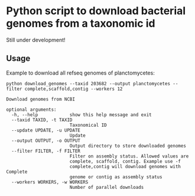 # Python script to download bacterial genomes from a taxonomic id
Still under development!

## Usage
Example to download all refseq genomes of planctomycetes:
```
python download_genomes --taxid 203682 --output planctomycetes --filter complete,scaffold,contig --workers 12
```
```
Download genomes from NCBI

optional arguments:
  -h, --help            show this help message and exit
  --taxid TAXID, -t TAXID
                        Taxonomical ID
  --update UPDATE, -u UPDATE
                        Update
  --output OUTPUT, -o OUTPUT
                        Output directory to store downloaded genomes
  --filter FILTER, -f FILTER
                        Filter on assembly status. Allowed values are
                        complete, scaffold, contig. Example use -f
                        complete,contig will download genomes with Complete
                        genome or contig as assembly status
  --workers WORKERS, -w WORKERS
                        Number of parallel downloads
```
